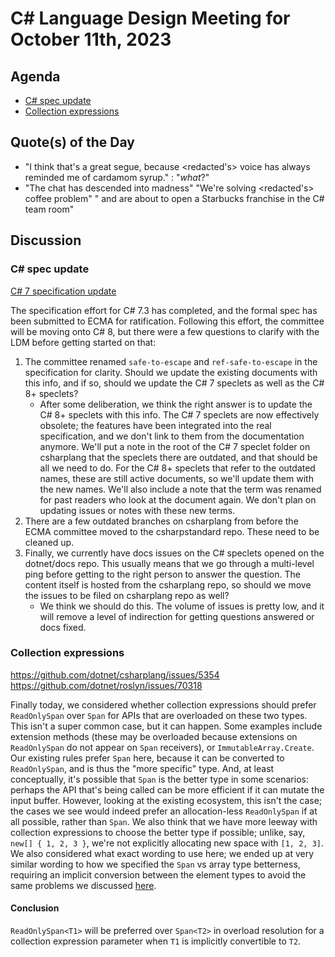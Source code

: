 # C# Language Design Meeting for October 11th, 2023

## Agenda

- [C# spec update](#c-spec-update)
- [Collection expressions](#collection-expressions)

## Quote(s) of the Day

- "I think that's a great segue, because <redacted's> voice has always reminded me of cardamom syrup." <redacted>: "_what_?"
- "The chat has descended into madness" "We're solving <redacted's> coffee problem" "<redacted> and <redacted> are about to open a Starbucks franchise in the C# team room"

## Discussion

### C# spec update

[C# 7 specification update](LDM-2023-10-11-specification-update.md)

The specification effort for C# 7.3 has completed, and the formal spec has been submitted to ECMA for ratification. Following this effort, the committee will be moving onto
C# 8, but there were a few questions to clarify with the LDM before getting started on that:

1. The committee renamed `safe-to-escape` and `ref-safe-to-escape` in the specification for clarity. Should we update the existing documents with this info, and if so, should
   we update the C# 7 speclets as well as the C# 8+ speclets?
    * After some deliberation, we think the right answer is to update the C# 8+ speclets with this info. The C# 7 speclets are now effectively obsolete; the features have been
      integrated into the real specification, and we don't link to them from the documentation anymore. We'll put a note in the root of the C# 7 speclet folder on csharplang
      that the speclets there are outdated, and that should be all we need to do. For the C# 8+ speclets that refer to the outdated names, these are still active documents, so
      we'll update them with the new names. We'll also include a note that the term was renamed for past readers who look at the document again. We don't plan on updating issues
      or notes with these new terms.
2. There are a few outdated branches on csharplang from before the ECMA committee moved to the csharpstandard repo. These need to be cleaned up.
3. Finally, we currently have docs issues on the C# speclets opened on the dotnet/docs repo. This usually means that we go through a multi-level ping before getting to the right
   person to answer the question. The content itself is hosted from the csharplang repo, so should we move the issues to be filed on csharplang repo as well?
    * We think we should do this. The volume of issues is pretty low, and it will remove a level of indirection for getting questions answered or docs fixed.

### Collection expressions

https://github.com/dotnet/csharplang/issues/5354  
https://github.com/dotnet/roslyn/issues/70318

Finally today, we considered whether collection expressions should prefer `ReadOnlySpan` over `Span` for APIs that are overloaded on these two types. This isn't a super common
case, but it can happen. Some examples include extension methods (these may be overloaded because extensions on `ReadOnlySpan` do not appear on `Span` receivers), or
`ImmutableArray.Create`. Our existing rules prefer `Span` here, because it can be converted to `ReadOnlySpan`, and is thus the "more specific" type. And, at least conceptually,
it's possible that `Span` is the better type in some scenarios: perhaps the API that's being called can be more efficient if it can mutate the input buffer. However, looking at
the existing ecosystem, this isn't the case; the cases we see would indeed prefer an allocation-less `ReadOnlySpan` if at all possible, rather than `Span`. We also think that we
have more leeway with collection expressions to choose the better type if possible; unlike, say, `new[] { 1, 2, 3 }`, we're not explicitly allocating new space with `[1, 2, 3]`.
We also considered what exact wording to use here; we ended up at very similar wording to how we specified the `Span` vs array type betterness, requiring an implicit conversion
between the element types to avoid the same problems we discussed [here](LDM-2023-09-20.md#overload-resolution-fallbacks).

#### Conclusion

`ReadOnlySpan<T1>` will be preferred over `Span<T2>` in overload resolution for a collection expression parameter when `T1` is implicitly convertible to `T2`.
